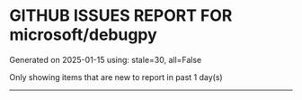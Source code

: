 
# GITHUB ISSUES REPORT FOR microsoft/debugpy


Generated on 2025-01-15 using: stale=30, all=False


Only showing items that are new to report in past 1 day(s)


---




















